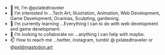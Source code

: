 - 👋 Hi, I’m @pxlatedtraveler
- 👀 I’m interested in ...Tech Art, Illustration, Animation, Web Development, Game Development, Ocarinas, Sculpting, gardening.
- 🌱 I’m currently learning ...Everything I can to do with web development and game development.
- 💞️ I’m looking to collaborate on ...anything I can help with maybe.
- 📫 How to reach me ...twitter, instagram, tumblr @ pxlatedtraveler or @pxl@mastodon.art

<!---
pxlatedtraveler/pxlatedtraveler is a ✨ special ✨ repository because its `README.md` (this file) appears on your GitHub profile.
You can click the Preview link to take a look at your changes.
--->
